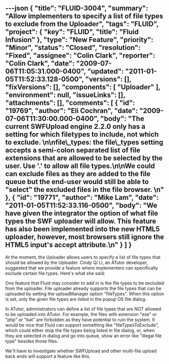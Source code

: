 ---json
{
  "title": "FLUID-3004",
  "summary": "Allow implementers to specify a list of file types to exclude from the Uploader",
  "tags": "FLUID",
  "project": {
    "key": "FLUID",
    "title": "Fluid Infusion"
  },
  "type": "New Feature",
  "priority": "Minor",
  "status": "Closed",
  "resolution": "Fixed",
  "assignee": "Colin Clark",
  "reporter": "Colin Clark",
  "date": "2009-07-06T11:05:31.000-0400",
  "updated": "2011-01-05T11:52:33.128-0500",
  "versions": [],
  "fixVersions": [],
  "components": [
    "Uploader"
  ],
  "environment": null,
  "issueLinks": [],
  "attachments": [],
  "comments": [
    {
      "id": "19769",
      "author": "Eli Cochran",
      "date": "2009-07-06T11:30:00.000-0400",
      "body": "The current SWFUpload engine 2.2.0 only has a setting for which filetypes to include, not which to exclude.&#x20;\n\nfile\\_types: the file\\_types setting accepts a semi-colon separated list of file extensions that are allowed to be selected by the user. Use '**.**' to allow all file types.\n\nWe could can exclude files as they are added to the file queue but the end-user would still be able to \"select\" the excluded files in the file browser.&#x20;\n"
    },
    {
      "id": "19771",
      "author": "Mike Lam",
      "date": "2011-01-05T11:52:33.116-0500",
      "body": "We have given the integrator the option of what file types the SWF uploader will allow.   This feature has also been implemented into the new HTML5 uploader, however, most browsers still ignore the HTML5 input's accept attribute.\n"
    }
  ]
}
---
At the moment, the Uploader allows users to specify a list of file types that should be allowed by the Uploader. Cindy Qi Li, an ATutor developer, suggested that we provide a feature where implementers can specifically exclude certain file types. Here's what she said:

One feature that Fluid may consider to add in is the file types to be excluded from the uploader. File uploader already supports the file types that can be uploaded by setting the uploadManager option "fileTypes". When this option is set, only the given file types are listed in the popup OS file dialog.

In ATutor, administrators can define a list of file types that are NOT allowed to be uploaded into ATutor. For example, the files with extension "exe" or "php" or "bat" are forbidden as they have potential to ruin the system. It would be nice that Fluid can support something like "fileTypesToExclude", which could either stop the file types being listed in file dialog, or, when they are selected in dialog and go into queue, show an error like "illegal file type" besides those files.

We'll have to investigate whether SWFUpload and other multi-file upload back ends will support a feature like this.

        
